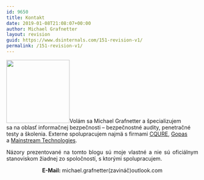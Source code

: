 ```yaml
---
id: 9650
title: Kontakt
date: 2019-01-08T21:08:07+00:00
author: Michael Grafnetter
layout: revision
guid: https://www.dsinternals.com/151-revision-v1/
permalink: /151-revision-v1/
---
```

<img class="alignleft size-full wp-image-9649" src="https://www.dsinternals.com/wp-content/uploads/small-e1546978003833.jpg" alt="" width="166" height="166" />Volám sa Michael Grafnetter a&nbsp;špecializujem sa&nbsp;na&nbsp;oblasť informačnej bezpečnosti &#8211; bezpečnostné audity, penetračné testy a&nbsp;školenia. Externe spolupracujem najmä s&nbsp;firmami [CQURE](https://cqure.pl/), [Gopas](https://www.gopas.cz/) a&nbsp;[Mainstream Technologies](https://www.mainstream.cz/).

<p style="text-align: justify;">
  Názory prezentované na&nbsp;tomto blogu sú moje vlastné a&nbsp;nie sú oficiálnym stanoviskom žiadnej zo spoločností, s&nbsp;ktorými spolupracujem.
</p>

<p style="text-align: center;">
  <strong>E-Mail:</strong> michael.grafnetter(zavináč)outlook.com
</p>